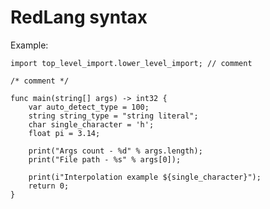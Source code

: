 # RedLang syntax

Example:

    import top_level_import.lower_level_import; // comment
    
    /* comment */
    
    func main(string[] args) -> int32 {
        var auto_detect_type = 100;
        string string_type = "string literal";
        char single_character = 'h';
        float pi = 3.14;
        
        print("Args count - %d" % args.length);
        print("File path - %s" % args[0]);
        
        print(i"Interpolation example ${single_character}");
        return 0;
    }